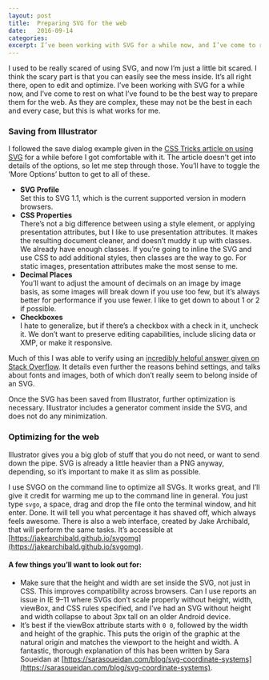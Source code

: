 ```yaml
---
layout: post
title:  Preparing SVG for the web
date:   2016-09-14
categories:
excerpt: I’ve been working with SVG for a while now, and I’ve come to rest on what I’ve found to be the best way to prepare them for the web.
---
```

I used to be really scared of using SVG, and now I’m just a little bit scared. I think the scary part is that you can easily see the mess inside. It’s all right there, open to edit and optimize. I’ve been working with SVG for a while now, and I’ve come to rest on what I’ve found to be the best way to prepare them for the web. As they are complex, these may not be the best in each and every case, but this is what works for me.

### Saving from Illustrator

I followed the save dialog example given in the [CSS Tricks article on using SVG](https://css-tricks.com/using-svg/) for a while before I got comfortable with it. The article doesn't get into details of the options, so let me step through those. You’ll have to toggle the ‘More Options’ button to get to all of these.

- **SVG Profile**<br>
  Set this to SVG 1.1, which is the current supported version in modern browsers.
- **CSS Properties**<br>
  There’s not a big difference between using a style element, or applying presentation attributes, but I like to use presentation attributes. It makes the resulting document cleaner, and doesn’t muddy it up with classes. We already have enough classes. If you’re going to inline the SVG and use CSS to add additional styles, then classes are the way to go. For static images, presentation attributes make the most sense to me.
- **Decimal Places**<br>
  You’ll want to adjust the amount of decimals on an image by image basis, as some images will break down if you use too few, but it’s always better for performance if you use fewer. I like to get down to about 1 or 2 if possible.
- **Checkboxes**<br>
  I hate to generalize, but if there’s a checkbox with a check in it, uncheck it. We don’t want to preserve editing capabilities, include slicing data or XMP, or make it responsive.

Much of this I was able to verify using an [incredibly helpful answer given on Stack Overflow](http://stackoverflow.com/questions/13236365/optimal-settings-for-exporting-svgs-for-the-web-from-illustrator). It details even further the reasons behind settings, and talks about fonts and images, both of which don’t really seem to belong inside of an SVG.

Once the SVG has been saved from Illustrator, further optimization is necessary. Illustrator includes a generator comment inside the SVG, and does not do any minimization.

### Optimizing for the web

Illustrator gives you a big glob of stuff that you do not need, or want to send down the pipe. SVG is already a little heavier than a PNG anyway, depending, so it’s important to make it as slim as possible.

I use SVGO on the command line to optimize all SVGs. It works great, and I’ll give it credit for warming me up to the command line in general. You just type `svgo`, a space, drag and drop the file onto the terminal window, and hit enter. Done. It will tell you what percentage it has shaved off, which always feels awesome. There is also a web interface, created by Jake Archibald, that will perform the same tasks. It’s accessible at [https://jakearchibald.github.io/svgomg](https://jakearchibald.github.io/svgomg).

#### A few things you’ll want to look out for:

- Make sure that the height and width are set inside the SVG, not just in CSS. This improves compatibility across browsers. Can I use reports an issue in IE 9–11 where SVGs don’t scale properly without height, width, viewBox, and CSS rules specified, and I’ve had an SVG without height and width collapse to about 3px tall on an older Android device.
- It’s best if the viewBox attribute starts with `0 0`, followed by the width and height of the graphic. This puts the origin of the graphic at the natural origin and matches the viewport to the height and width. A fantastic, thorough explanation of this has been written by Sara Soueidan at [https://sarasoueidan.com/blog/svg-coordinate-systems](https://sarasoueidan.com/blog/svg-coordinate-systems).

